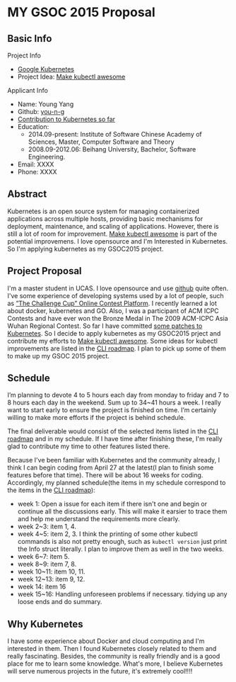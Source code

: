 MY GSOC 2015 Proposal
=====================

## Basic Info
Project Info
- [Google Kubernetes](https://github.com/GoogleCloudPlatform/kubernetes/)
- Project Idea: [Make kubectl awesome](https://github.com/GoogleCloudPlatform/kubernetes/issues/5275)

Applicant Info
- Name: Young Yang
- Github: [you-n-g](https://github.com/you-n-g)
- [Contribution to Kubernetes so far](https://github.com/GoogleCloudPlatform/kubernetes/commits?author=you-n-g)
- Education:
    - 2014.09-present: Institute of Software Chinese Academy of Sciences, Master, Computer Software and Theory
    - 2008.09-2012.06: Beihang University, Bachelor, Software Engineering.
- Email: XXXX
- Phone: XXXX


## Abstract
Kubernetes is an open source system for managing containerized applications across multiple hosts, providing basic mechanisms for deployment, maintenance, and scaling of applications. However, there is still a lot of room for improvement. [Make kubectl awesome](https://github.com/GoogleCloudPlatform/kubernetes/issues/5275) is part of the potential improvemens. I love opensource and I'm Interested in Kubernetes. So I'm applying kubernetes as my GSOC2015 project.


## Project Proposal

I'm a master student in UCAS. I love opensource and use [github](https://github.com/you-n-g) quite often. I've some experience of developing systems used by a lot of people, such as [”The Challenge Cup” Online Contest Platform](http://www.tiaozhanbei.net/). I recently learned a lot about docker, kubernetes and GO. Also, I was a participant of ACM ICPC Contests and have ever won the Bronze Medal in The 2009 ACM-ICPC Asia Wuhan Regional Contest.  So far I have committed [some patches to Kubernetes](https://github.com/GoogleCloudPlatform/kubernetes/commits?author=you-n-g).
So I decide to apply kubernetes as my GSOC2015 prject and contribute my efforts to [Make kubectl awesome](https://github.com/GoogleCloudPlatform/kubernetes/issues/5275).  Some ideas for kubectl improvements are listed in the [CLI roadmap](https://github.com/GoogleCloudPlatform/kubernetes/blob/master/docs/cli-roadmap.md). I plan to pick up some of them to make up my GSOC 2015 project.


## Schedule

I’m planning to devote 4 to 5 hours each day from monday to friday and 7 to 8 hours each day in the weekend. Sum up to 34~41 hours a week. I really want to start early to ensure the project is finished on time. I’m certainly willing to make more efforts if the project is behind schedule.

The final deliverable would consist of the selected items listed in the [CLI roadmap](https://github.com/GoogleCloudPlatform/kubernetes/blob/master/docs/cli-roadmap.md) and in my schedule. If I have time after finishing these, I'm really glad to contribute my time to other features listed there.

Because I've been familiar with Kubernetes and the community already, I think I can begin coding from April 27 at the latest(I plan to finish some features before that time). There will be about 16 weeks for coding. Accordingly, my planned schedule(the items in my schedule correspond to the items in the [CLI roadmap](https://github.com/GoogleCloudPlatform/kubernetes/blob/master/docs/cli-roadmap.md)):
- week 1: Open a issue for each item if there isn't one and begin or continue all the discussions early. This will make it earsier to trace them and help me understand the requirements more clearly.
- week 2~3: item 1, 4.
- week 4~5: item 2, 3. I think the printing of some other kubectl commands is also not pretty enough, such as `kubectl version` just print the Info struct literally. I plan to improve them as well in the two weeks.
- week 6~7: item 5.
- week 8~9: item 7, 8.
- week 10~11: item 10, 11.
- week 12~13: item 9, 12.
- week 14: item 16
- week 15~16: Handling unforeseen problems if necessary. tidying up any loose ends and do summary.


## Why Kubernetes
I have some experience about Docker and cloud computing and I'm interested in them. Then I found  Kubernetes closely related to them and really fascinating. Besides, the community is really friendly and is a good place for me to learn some knowledge. What's more, I believe Kubernetes will serve numerous projects in the future, it's extremely cool!!!!
